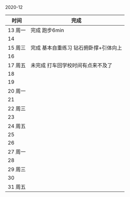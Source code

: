 2020-12

| 时间    | 完成                                  |
| ------- | ------------------------------------- |
| 13 周一 | 完成 跑步6min                         |
| 14      |                                       |
| 15 周三 | 完成 基本自重练习 钻石俯卧撑+引体向上 |
| 16      |                                       |
| 17 周五 | 未完成 打车回学校时间有点来不及了     |
| 18      |                                       |
| 19      |                                       |
| 20 周一 |                                       |
| 21      |                                       |
| 22 周三 |                                       |
| 23      |                                       |
| 24 周五 |                                       |
| 25      |                                       |
| 26      |                                       |
| 27 周一 |                                       |
| 28      |                                       |
| 29 周三 |                                       |
| 30      |                                       |
| 31 周五 |                                       |

